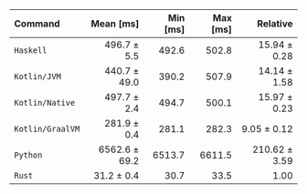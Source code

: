 | Command | Mean [ms] | Min [ms] | Max [ms] | Relative |
|:---|---:|---:|---:|---:|
| `Haskell` | 496.7 ± 5.5 | 492.6 | 502.8 | 15.94 ± 0.28 |
| `Kotlin/JVM` | 440.7 ± 49.0 | 390.2 | 507.9 | 14.14 ± 1.58 |
| `Kotlin/Native` | 497.7 ± 2.4 | 494.7 | 500.1 | 15.97 ± 0.23 |
| `Kotlin/GraalVM` | 281.9 ± 0.4 | 281.1 | 282.3 | 9.05 ± 0.12 |
| `Python` | 6562.6 ± 69.2 | 6513.7 | 6611.5 | 210.62 ± 3.59 |
| `Rust` | 31.2 ± 0.4 | 30.7 | 33.5 | 1.00 |

